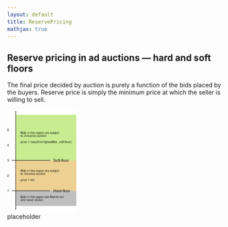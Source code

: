 ```yaml
---
layout: default
title: ReservePricing
mathjax: true
---
```

## Reserve pricing in ad auctions — hard and soft floors

The final price decided by auction is purely a function of the bids placed by the buyers. Reserve price is simply the minimum price at which the seller is willing to sell.

<div><span>
<img class='leftAligned' src="floor-prices-explained.png"  width='32%'/>
<div markdown="1">
placeholder
</div>
</span></div>